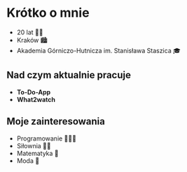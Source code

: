 # Krótko o mnie
- 20 lat 🧑🏻
- Kraków 🏙️
- Akademia Górniczo-Hutnicza im. Stanisława Staszica 🎓

## Nad czym aktualnie pracuje
- **To-Do-App**
- **What2watch**

## Moje zainteresowania
- Programowanie 🧑🏻‍💻
- Siłownia 🏋🏻
- Matematyka 📏
- Moda 🧢

